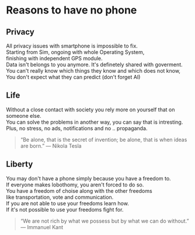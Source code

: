 # Reasons to have no phone
   
  ## Privacy
  All privacy issues with smartphone is impossible to fix. <br>
  Starting from Sim, ongoing with whole Operating System, <br>
  finishing with independent GPS module. <br>
  Data isn't belongs to you anymore. It's definetely shared with goverment. <br>
  You can't really know which things they know and which does not know, <br>
  You don't expect what they can predict (don't forget AI)
   
 ##  Life
   Without a close contact with society you rely more on yourself that on someone else. <br>
   You can solve the problems in another way, you can say that is intresting. <br>
  Plus, no stress, no ads, notifications and no .. propaganda. <br>
   
> “Be alone, that is the secret of invention; be alone, that is when ideas are born.”
       ― Nikola Tesla
   
  ## Liberty
   You may don't have a phone simply because you have a freedom to. <br>
   If everyone makes lobothomy, you aren't forced to do so. <br>
   You have a freedom of choise along with the other freedoms <br>
   like transportation, vote and communication. <br>
   If you are not able to use your freedoms learn how. <br>
   If it's not possible to use your freedoms fight for. <br>
   
  > “We are not rich by what we possess but by what we can do without.”
      ― Immanuel Kant
